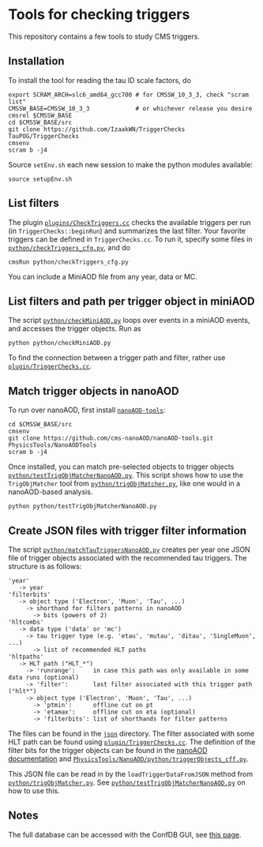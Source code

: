 # Tools for checking triggers

This repository contains a few tools to study CMS triggers.


## Installation

To install the tool for reading the tau ID scale factors, do
```
export SCRAM_ARCH=slc6_amd64_gcc700 # for CMSSW_10_3_3, check "scram list"
CMSSW_BASE=CMSSW_10_3_3             # or whichever release you desire
cmsrel $CMSSW_BASE
cd $CMSSW_BASE/src
git clone https://github.com/IzaakWN/TriggerChecks TauPOG/TriggerChecks
cmsenv
scram b -j4
```
Source `setEnv.sh` each new session to make the python modules available:
```
source setupEnv.sh
```


## List filters

The plugin [`plugins/CheckTriggers.cc`](plugins/CheckTriggers.cc) checks the available triggers per run (in `TriggerChecks::beginRun`) and summarizes the last filter. Your favorite triggers can be defined in `TriggerChecks.cc`. To run it, specify some files in [`python/checkTriggers_cfg.py`](python/checkTriggers_cfg.py), and do
```
cmsRun python/checkTriggers_cfg.py
```
You can include a MiniAOD file from any year, data or MC.


## List filters and path per trigger object in miniAOD

The script [`python/checkMiniAOD.py`](python/checkMiniAOD.py) loops over events in a miniAOD events, and accesses the trigger objects. Run as
```
python python/checkMiniAOD.py
```
To find the connection between a trigger path and filter, rather use [`plugin/TriggerChecks.cc`](plugin/TriggerChecks.cc).


## Match trigger objects in nanoAOD

To run over nanoAOD, first install [`nanoAOD-tools`](https://github.com/cms-nanoAOD/nanoAOD-tools): 
```
cd $CMSSW_BASE/src
cmsenv
git clone https://github.com/cms-nanoAOD/nanoAOD-tools.git PhysicsTools/NanoAODTools
scram b -j4
```
Once installed, you can match pre-selected objects to trigger objects [`python/testTrigObjMatcherNanoAOD.py`](python/testTrigObjMatcherNanoAOD.py). This script shows how to use the `TrigObjMatcher` tool from [`python/trigObjMatcher.py`](python/trigObjMatcher.py), like one would in a nanoAOD-based analysis.
```
python python/testTrigObjMatcherNanoAOD.py
```


## Create JSON files with trigger filter information

The script [`python/matchTauTriggersNanoAOD.py`](python/matchTauTriggersNanoAOD.py) creates per year one JSON file of trigger objects associated with the recommended tau triggers. The structure is as follows:
```
'year'
   -> year
'filterbits'
   -> object type ('Electron', 'Muon', 'Tau', ...)
     -> shorthand for filters patterns in nanoAOD
       -> bits (powers of 2)
'hltcombs'
   -> data type ('data' or 'mc')
     -> tau trigger type (e.g. 'etau', 'mutau', 'ditau', 'SingleMuon', ...)
       -> list of recommended HLT paths
'hltpaths'
   -> HLT path ("HLT_*")
     -> 'runrange':     in case this path was only available in some data runs (optional)
     -> 'filter':       last filter associated with this trigger path ("hlt*")
     -> object type ('Electron', 'Muon', 'Tau', ...)
       -> 'ptmin':      offline cut on pt 
       -> 'etamax':     offline cut on eta (optional)
       -> 'filterbits': list of shorthands for filter patterns
```
The files can be found in the [`json`](json) directory.
The filter associated with some HLT path can be found using [`plugin/TriggerChecks.cc`](#list-filters).
The definition of the filter bits for the trigger objects can be found in the [nanoAOD documentation](https://cms-nanoaod-integration.web.cern.ch/integration/master-102X/data102X_doc.html#TrigObj) and [`PhysicsTools/NanoAOD/python/triggerObjects_cff.py`](https://github.com/cms-sw/cmssw/blob/master/PhysicsTools/NanoAOD/python/triggerObjects_cff.py).

This JSON file can be read in by the `loadTriggerDataFromJSON` method from [`python/trigObjMatcher.py`](`python/trigObjMatcher.py`). See [`python/testTrigObjMatcherNanoAOD.py`](python/testTrigObjMatcherNanoAOD.py) on how to use this.



## Notes

The full database can be accessed with the ConfDB GUI, see [this page](https://twiki.cern.ch/twiki/bin/viewauth/CMS/EvfConfDBGUI).

